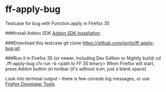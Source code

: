 ff-apply-bug
============

Testcase for bug with Function.apply in Firefox 35

###Install Addon SDK
[Addon SDK Installation](https://developer.mozilla.org/en-US/Add-ons/SDK/Tutorials/Installation)

###Download this testcase
    git clone https://github.com/norlin/ff-apply-bug.git

###Run it in Firefox 35 (or newer, including Dev Edition or Nightly build)
    cd ./ff-apply-bug
    cfx run -b <path to FF 35 binary>
When Firefox will start, press Addon button on toolbar (it's without icon, just a blank space)

Look into terminal output – there is few console.log messages, or use [Firefox Developer Tools](https://developer.mozilla.org/en-US/Add-ons/Add-on_Debugger)
